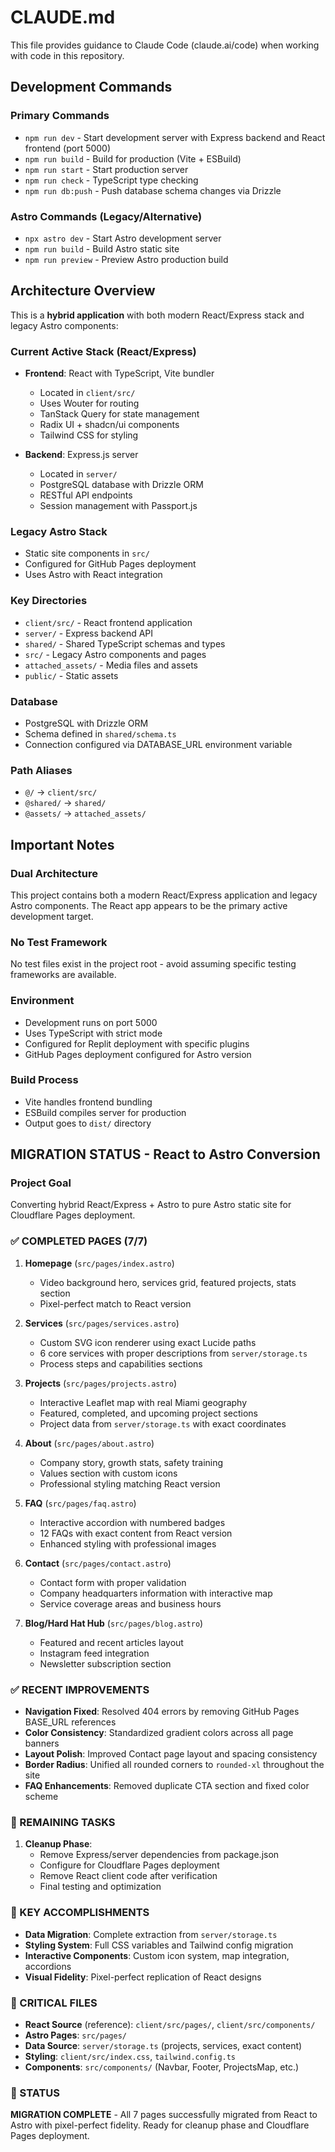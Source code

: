 # CLAUDE.md

This file provides guidance to Claude Code (claude.ai/code) when working with code in this repository.

## Development Commands

### Primary Commands
- `npm run dev` - Start development server with Express backend and React frontend (port 5000)
- `npm run build` - Build for production (Vite + ESBuild)
- `npm run start` - Start production server
- `npm run check` - TypeScript type checking
- `npm run db:push` - Push database schema changes via Drizzle

### Astro Commands (Legacy/Alternative)
- `npx astro dev` - Start Astro development server
- `npm run build` - Build Astro static site
- `npm run preview` - Preview Astro production build

## Architecture Overview

This is a **hybrid application** with both modern React/Express stack and legacy Astro components:

### Current Active Stack (React/Express)
- **Frontend**: React with TypeScript, Vite bundler
  - Located in `client/src/`
  - Uses Wouter for routing
  - TanStack Query for state management
  - Radix UI + shadcn/ui components
  - Tailwind CSS for styling

- **Backend**: Express.js server
  - Located in `server/`
  - PostgreSQL database with Drizzle ORM
  - RESTful API endpoints
  - Session management with Passport.js

### Legacy Astro Stack
- Static site components in `src/`
- Configured for GitHub Pages deployment
- Uses Astro with React integration

### Key Directories
- `client/src/` - React frontend application
- `server/` - Express backend API
- `shared/` - Shared TypeScript schemas and types
- `src/` - Legacy Astro components and pages
- `attached_assets/` - Media files and assets
- `public/` - Static assets

### Database
- PostgreSQL with Drizzle ORM
- Schema defined in `shared/schema.ts`
- Connection configured via DATABASE_URL environment variable

### Path Aliases
- `@/` → `client/src/`
- `@shared/` → `shared/`
- `@assets/` → `attached_assets/`

## Important Notes

### Dual Architecture
This project contains both a modern React/Express application and legacy Astro components. The React app appears to be the primary active development target.

### No Test Framework
No test files exist in the project root - avoid assuming specific testing frameworks are available.

### Environment
- Development runs on port 5000
- Uses TypeScript with strict mode
- Configured for Replit deployment with specific plugins
- GitHub Pages deployment configured for Astro version

### Build Process
- Vite handles frontend bundling
- ESBuild compiles server for production
- Output goes to `dist/` directory

## MIGRATION STATUS - React to Astro Conversion

### Project Goal
Converting hybrid React/Express + Astro to pure Astro static site for Cloudflare Pages deployment.

### ✅ COMPLETED PAGES (7/7)
1. **Homepage** (`src/pages/index.astro`) 
   - Video background hero, services grid, featured projects, stats section
   - Pixel-perfect match to React version

2. **Services** (`src/pages/services.astro`)
   - Custom SVG icon renderer using exact Lucide paths
   - 6 core services with proper descriptions from `server/storage.ts`
   - Process steps and capabilities sections

3. **Projects** (`src/pages/projects.astro`) 
   - Interactive Leaflet map with real Miami geography
   - Featured, completed, and upcoming project sections
   - Project data from `server/storage.ts` with exact coordinates

4. **About** (`src/pages/about.astro`)
   - Company story, growth stats, safety training
   - Values section with custom icons
   - Professional styling matching React version

5. **FAQ** (`src/pages/faq.astro`)
   - Interactive accordion with numbered badges
   - 12 FAQs with exact content from React version
   - Enhanced styling with professional images

6. **Contact** (`src/pages/contact.astro`)
   - Contact form with proper validation
   - Company headquarters information with interactive map
   - Service coverage areas and business hours

7. **Blog/Hard Hat Hub** (`src/pages/blog.astro`)
   - Featured and recent articles layout
   - Instagram feed integration
   - Newsletter subscription section

### ✅ RECENT IMPROVEMENTS
- **Navigation Fixed**: Resolved 404 errors by removing GitHub Pages BASE_URL references
- **Color Consistency**: Standardized gradient colors across all page banners
- **Layout Polish**: Improved Contact page layout and spacing consistency
- **Border Radius**: Unified all rounded corners to `rounded-xl` throughout the site
- **FAQ Enhancements**: Removed duplicate CTA section and fixed color scheme

### 🔄 REMAINING TASKS
1. **Cleanup Phase**:
   - Remove Express/server dependencies from package.json
   - Configure for Cloudflare Pages deployment
   - Remove React client code after verification
   - Final testing and optimization

### 🎯 KEY ACCOMPLISHMENTS
- **Data Migration**: Complete extraction from `server/storage.ts`
- **Styling System**: Full CSS variables and Tailwind config migration
- **Interactive Components**: Custom icon system, map integration, accordions
- **Visual Fidelity**: Pixel-perfect replication of React designs

### 📁 CRITICAL FILES
- **React Source** (reference): `client/src/pages/`, `client/src/components/`
- **Astro Pages**: `src/pages/`
- **Data Source**: `server/storage.ts` (projects, services, exact content)
- **Styling**: `client/src/index.css`, `tailwind.config.ts`
- **Components**: `src/components/` (Navbar, Footer, ProjectsMap, etc.)

### 🚀 STATUS
**MIGRATION COMPLETE** - All 7 pages successfully migrated from React to Astro with pixel-perfect fidelity. Ready for cleanup phase and Cloudflare Pages deployment.